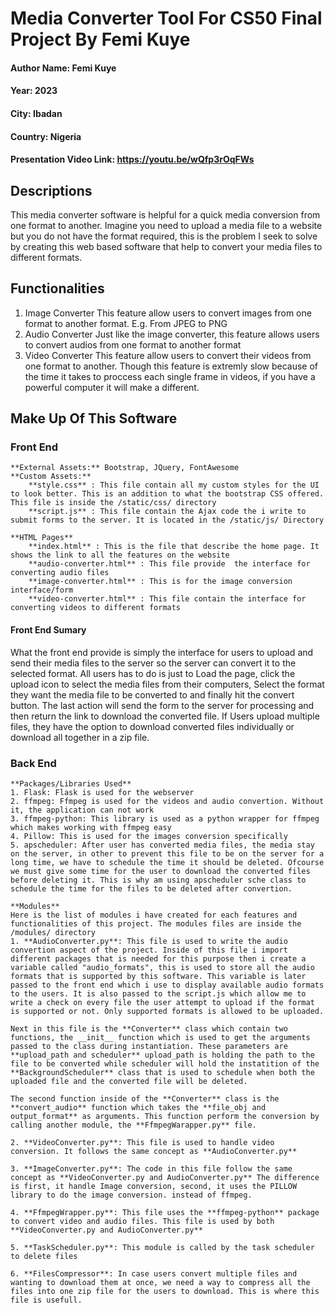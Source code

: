 # Media Converter Tool For CS50 Final Project By Femi Kuye

#### Author Name: Femi Kuye

#### Year: 2023

#### City: Ibadan

#### Country: Nigeria

#### Presentation Video Link: https://youtu.be/wQfp3rOqFWs

## Descriptions

This media converter software is helpful for a quick media conversion from one format to another.
Imagine you need to upload a media file to a website but you do not have the format required, this is the problem I seek to solve by creating this web based software that help to convert your media files to different formats.

## Functionalities

1. Image Converter
   This feature allow users to convert images from one format to another format. E.g. From JPEG to PNG
2. Audio Converter
   Just like the image converter, this feature allows users to convert audios from one format to another format
3. Video Converter
   This feature allow users to convert their videos from one format to another. Though this feature is extremly slow because of the time it takes to proccess each single frame in videos, if you have a powerful computer it will make a different.

## Make Up Of This Software

### Front End

    **External Assets:** Bootstrap, JQuery, FontAwesome
    **Custom Assets:**
        **style.css** : This file contain all my custom styles for the UI to look better. This is an addition to what the bootstrap CSS offered. This file is inside the /static/css/ directory
        **script.js** : This file contain the Ajax code the i write to submit forms to the server. It is located in the /static/js/ Directory

    **HTML Pages**
        **index.html** : This is the file that describe the home page. It shows the link to all the features on the website
        **audio-converter.html** : This file provide  the interface for converting audio files
        **image-converter.html** : This is for the image conversion interface/form
        **video-converter.html** : This file contain the interface for converting videos to different formats

#### Front End Sumary

What the front end provide is simply the interface for users to upload and send their media files to the server so the server can convert it to the selected format. All users has to do is just to Load the page, click the upload icon to select the media files from their computers, Select the format they want the media file to be converted to and finally hit the convert button.
The last action will send the form to the server for processing and then return the link to download the converted file. If Users upload multiple files, they have the option to download converted files individually or download all together in a zip file.

### Back End

    **Packages/Libraries Used**
    1. Flask: Flask is used for the webserver
    2. ffmpeg: Ffmpeg is used for the videos and audio convertion. Without it, the application can not work
    3. ffmpeg-python: This library is used as a python wrapper for ffmpeg which makes working with ffmpeg easy
    4. Pillow: This is used for the images conversion specifically
    5. apscheduler: After user has converted media files, the media stay on the server, in other to prevent this file to be on the server for a long time, we have to schedule the time it should be deleted. Ofcourse we must give some time for the user to download the converted files before deleting it. This is why am using apscheduler sche class to schedule the time for the files to be deleted after convertion.

    **Modules**
    Here is the list of modules i have created for each features and functionalities of this project. The modules files are inside the /modules/ directory
    1. **AudioConverter.py**: This file is used to write the audio convertion aspect of the project. Inside of this file i import different packages that is needed for this purpose then i create a variable called "audio_formats", this is used to store all the audio formats that is supported by this software. This variable is later passed to the front end which i use to display available audio formats to the users. It is also passed to the script.js which allow me to write a check on every file the user attempt to upload if the format is supported or not. Only supported formats is allowed to be uploaded.

    Next in this file is the **Converter** class which contain two functions, the __init__ function which is used to get the arguments passed to the class during instantiation. These parameters are **upload_path and scheduler** upload_path is holding the path to the file to be converted while scheduler will hold the instatition of the **BackgroundScheduler** class that is used to schedule when both the uploaded file and the converted file will be deleted.

    The second function inside of the **Converter** class is the **convert_audio** function which takes the **file_obj and output_format** as arguments. This function perform the conversion by calling another module, the **FfmpegWarapper.py** file.

    2. **VideoConverter.py**: This file is used to handle video conversion. It follows the same concept as **AudioConverter.py**

    3. **ImageConverter.py**: The code in this file follow the same concept as **VideoConverter.py and AudioConverter.py** The difference is first, it handle Image conversion, second, it uses the PILLOW library to do the image conversion. instead of ffmpeg.

    4. **FfmpegWrapper.py**: This file uses the **ffmpeg-python** package to convert video and audio files. This file is used by both **VideoConverter.py and AudioConverter.py**

    5. **TaskScheduler.py**: This module is called by the task scheduler to delete files

    6. **FilesCompressor**: In case users convert multiple files and wanting to download them at once, we need a way to compress all the files into one zip file for the users to download. This is where this file is usefull.
